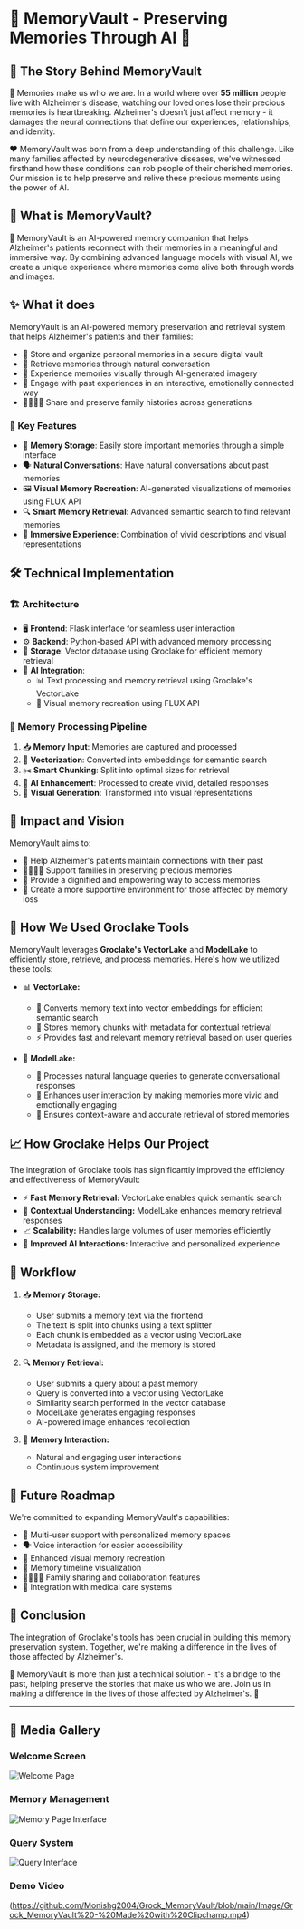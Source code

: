 # 🧠 MemoryVault - Preserving Memories Through AI 💫

## 📖 The Story Behind MemoryVault

💭 Memories make us who we are. In a world where over **55 million** people live with Alzheimer's disease, watching our loved ones lose their precious memories is heartbreaking. Alzheimer's doesn't just affect memory - it damages the neural connections that define our experiences, relationships, and identity.

❤️ MemoryVault was born from a deep understanding of this challenge. Like many families affected by neurodegenerative diseases, we've witnessed firsthand how these conditions can rob people of their cherished memories. Our mission is to help preserve and relive these precious moments using the power of AI.

## 🌟 What is MemoryVault?

🤖 MemoryVault is an AI-powered memory companion that helps Alzheimer's patients reconnect with their memories in a meaningful and immersive way. By combining advanced language models with visual AI, we create a unique experience where memories come alive both through words and images.

## ✨ What it does
MemoryVault is an AI-powered memory preservation and retrieval system that helps Alzheimer's patients and their families:
- 📝 Store and organize personal memories in a secure digital vault
- 💬 Retrieve memories through natural conversation
- 🎨 Experience memories visually through AI-generated imagery
- 🤝 Engage with past experiences in an interactive, emotionally connected way
- 👨‍👩‍👧‍👦 Share and preserve family histories across generations

### 🎯 Key Features

- 💾 **Memory Storage**: Easily store important memories through a simple interface
- 🗣️ **Natural Conversations**: Have natural conversations about past memories
- 🖼️ **Visual Memory Recreation**: AI-generated visualizations of memories using FLUX API
- 🔍 **Smart Memory Retrieval**: Advanced semantic search to find relevant memories
- 🌈 **Immersive Experience**: Combination of vivid descriptions and visual representations

## 🛠️ Technical Implementation

### 🏗️ Architecture
- 🖥️ **Frontend**: Flask interface for seamless user interaction
- ⚙️ **Backend**: Python-based API with advanced memory processing
- 💽 **Storage**: Vector database using Groclake for efficient memory retrieval
- 🤖 **AI Integration**: 
  - 📊 Text processing and memory retrieval using Groclake's VectorLake
  - 🎨 Visual memory recreation using FLUX API

### 🔄 Memory Processing Pipeline
1. 📥 **Memory Input**: Memories are captured and processed
2. 🔢 **Vectorization**: Converted into embeddings for semantic search
3. ✂️ **Smart Chunking**: Split into optimal sizes for retrieval
4. 🔮 **AI Enhancement**: Processed to create vivid, detailed responses
5. 🎨 **Visual Generation**: Transformed into visual representations

## 🌈 Impact and Vision

MemoryVault aims to:
- 🤝 Help Alzheimer's patients maintain connections with their past
- 👨‍👩‍👧‍👦 Support families in preserving precious memories
- 🌟 Provide a dignified and empowering way to access memories
- 💝 Create a more supportive environment for those affected by memory loss

## 🔧 How We Used Groclake Tools

MemoryVault leverages **Groclake's VectorLake** and **ModelLake** to efficiently store, retrieve, and process memories. Here's how we utilized these tools:

- 📊 **VectorLake:**
  - 🔄 Converts memory text into vector embeddings for efficient semantic search
  - 💾 Stores memory chunks with metadata for contextual retrieval
  - ⚡ Provides fast and relevant memory retrieval based on user queries

- 🤖 **ModelLake:**
  - 💭 Processes natural language queries to generate conversational responses
  - 💫 Enhances user interaction by making memories more vivid and emotionally engaging
  - 🎯 Ensures context-aware and accurate retrieval of stored memories

## 📈 How Groclake Helps Our Project

The integration of Groclake tools has significantly improved the efficiency and effectiveness of MemoryVault:

- ⚡ **Fast Memory Retrieval:** VectorLake enables quick semantic search
- 🧠 **Contextual Understanding:** ModelLake enhances memory retrieval responses
- 📈 **Scalability:** Handles large volumes of user memories efficiently
- 🤝 **Improved AI Interactions:** Interactive and personalized experience

## 🔄 Workflow

1. 📥 **Memory Storage:**
   - User submits a memory text via the frontend
   - The text is split into chunks using a text splitter
   - Each chunk is embedded as a vector using VectorLake
   - Metadata is assigned, and the memory is stored

2. 🔍 **Memory Retrieval:**
   - User submits a query about a past memory
   - Query is converted into a vector using VectorLake
   - Similarity search performed in the vector database
   - ModelLake generates engaging responses
   - AI-powered image enhances recollection

3. 💫 **Memory Interaction:**
   - Natural and engaging user interactions
   - Continuous system improvement

## 🎯 Future Roadmap

We're committed to expanding MemoryVault's capabilities:
- 👥 Multi-user support with personalized memory spaces
- 🗣️ Voice interaction for easier accessibility
- 🎨 Enhanced visual memory recreation
- 📅 Memory timeline visualization
- 👨‍👩‍👧‍👦 Family sharing and collaboration features
- 🏥 Integration with medical care systems

## 💫 Conclusion
The integration of Groclake's tools has been crucial in building this memory preservation system. Together, we're making a difference in the lives of those affected by Alzheimer's.

🌟 MemoryVault is more than just a technical solution - it's a bridge to the past, helping preserve the stories that make us who we are. Join us in making a difference in the lives of those affected by Alzheimer's. 💝

---

## 📸 Media Gallery

### Welcome Screen
![Welcome Page](./Image/Welcome.jpg)

### Memory Management
![Memory Page Interface](./Image/MemoryPage.jpg)

### Query System
![Query Interface](./Image/QueryPage.jpg)

### Demo Video
(https://github.com/Monishg2004/Grock_MemoryVault/blob/main/Image/Grock_MemoryVault%20-%20Made%20with%20Clipchamp.mp4)

